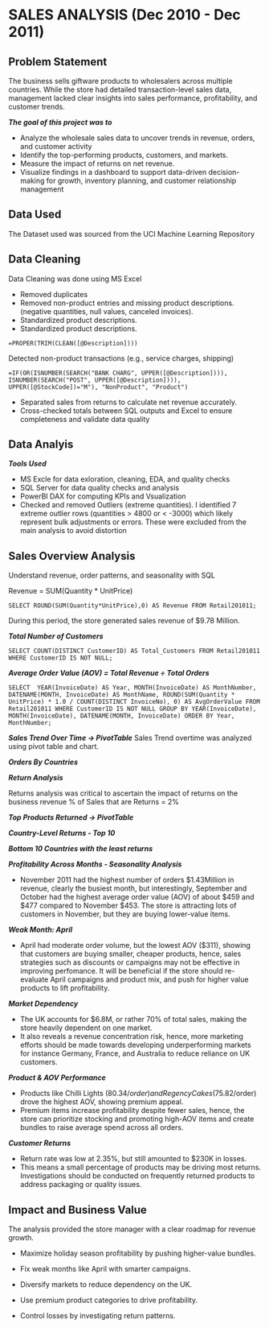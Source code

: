# SALES ANALYSIS (Dec 2010 - Dec 2011)

## Problem Statement

The business sells giftware products to wholesalers across multiple countries. While the store had detailed transaction-level sales data, management lacked clear insights into sales performance, profitability, and customer trends.

***The goal of this project was to***

- Analyze the wholesale sales data to uncover trends in revenue, orders, and customer activity
- Identify the top-performing products, customers, and markets.
- Measure the impact of returns on net revenue.
- Visualize findings in a dashboard to support data-driven decision-making for growth, inventory planning, and customer relationship management

## Data Used

The Dataset used was sourced from the UCI Machine Learning Repository

## Data Cleaning

Data Cleaning was done using MS Excel

- Removed duplicates
- Removed non-product entries and missing product descriptions. 
(negative quantities, null values, canceled invoices).
- Standardized product descriptions.
- Standardized product descriptions.
  
`=PROPER(TRIM(CLEAN([@Description])))`

Detected non-product transactions (e.g., service charges, shipping)

`=IF(OR(ISNUMBER(SEARCH("BANK CHARG", UPPER([@Description]))),
       ISNUMBER(SEARCH("POST", UPPER([@Description]))),
       UPPER([@StockCode])="M"), "NonProduct", "Product")`

- Separated sales from returns to calculate net revenue accurately.
- Cross-checked totals between SQL outputs and Excel to ensure completeness and validate data quality

## Data Analyis

***Tools Used*** 

- MS Excle for data exloration, cleaning, EDA, and quality checks
- SQL Server for data quality checks and analysis 
- PowerBI DAX for computing KPIs and Vsualization
- Checked and removed  Outliers (extreme quantities). I identified 7 extreme outlier rows (quantities > 4800 or < -3000) which likely represent bulk adjustments or errors. These were excluded from the main analysis to avoid distortion

## Sales Overview Analysis

Understand revenue, order patterns, and seasonality with SQL 

Revenue = SUM(Quantity * UnitPrice)

`SELECT ROUND(SUM(Quantity*UnitPrice),0) AS Revenue
FROM Retail201011;`

During this period, the store generated sales revenue of $9.78 Million.

***Total Number of Customers***

`SELECT COUNT(DISTINCT CustomerID) AS Total_Customers
FROM Retail201011
WHERE CustomerID IS NOT NULL;`

***Average Order Value (AOV) = Total Revenue ÷ Total Orders***

`SELECT 
    YEAR(InvoiceDate) AS Year,
    MONTH(InvoiceDate) AS MonthNumber,
    DATENAME(MONTH, InvoiceDate) AS MonthName,
    ROUND(SUM(Quantity * UnitPrice) * 1.0 / COUNT(DISTINCT InvoiceNo), 0) AS AvgOrderValue
FROM Retail201011
WHERE CustomerID IS NOT NULL
GROUP BY YEAR(InvoiceDate), MONTH(InvoiceDate), DATENAME(MONTH, InvoiceDate)
ORDER BY Year, MonthNumber;`

***Sales Trend Over Time → PivotTable***
Sales Trend overtime was analyzed using pivot table and chart. 




***Orders By Countries*** 


***Return Analysis***

Returns analysis was critical to ascertain the impact of returns on the business revenue
% of Sales that are Returns = 2%

***Top Products Returned → PivotTable***

***Country-Level Returns - Top 10***



***Bottom 10 Countries with the least returns***


***Profitability Across Months - Seasonality Analysis***

- November 2011 had the highest number of orders $1.43Million in revenue, clearly the busiest month, but interestingly, September and October had the highest average order value (AOV) of about $459 and $477 compared to November $453. The store is attracting lots of customers in November, but they are buying lower-value items.

***Weak Month: April***

- April had moderate order volume, but the lowest AOV ($311), showing that customers are buying smaller, cheaper products, hence, sales strategies such as discounts or campaigns may not be effective in improving perfomance. It will be beneficial if the store should re-evaluate April campaigns and product mix, and push for higher value products to lift profitability.

***Market Dependency***

- The UK accounts for $6.8M, or rather 70% of total sales, making the store heavily dependent on one market.
- It also reveals a revenue concentration risk, hence, more marketing efforts should be made towards developing underperforming markets for instance Germany, France, and Australia to reduce reliance on UK customers.

***Product & AOV Performance***

- Products like Chilli Lights ($80.34/order) and Regency Cakes ($75.82/order) drove the highest AOV, showing premium appeal.
- Premium items increase profitability despite fewer sales, hence, the store can prioritize stocking and promoting high-AOV items and create bundles to raise average spend across all orders.

***Customer Returns***

- Return rate was low at 2.35%, but still amounted to $230K in losses.
- This means a small percentage of products may be driving most returns. Investigations should be conducted on frequently returned products to address packaging or quality issues.

## Impact and Business Value

The analysis provided the store manager with a clear roadmap for revenue growth.

- Maximize holiday season profitability by pushing higher-value bundles.

- Fix weak months like April with smarter campaigns.

- Diversify markets to reduce dependency on the UK.

- Use premium product categories to drive profitability.

- Control losses by investigating return patterns.
